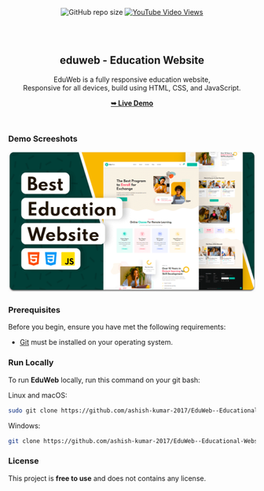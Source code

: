 
<div align="center">
  
  ![GitHub repo size](https://img.shields.io/github/repo-size/ashish-kumar-2017/EduWeb--Educational-Website)
  [![YouTube Video Views](https://img.shields.io/youtube/views/x26bQPxcFX4?style=social)](https://youtu.be/x26bQPxcFX4)

  <br />
  <br />

  <h2 align="center">eduweb - Education Website</h2>

  EduWeb is a fully responsive education website, <br />Responsive for all devices, build using HTML, CSS, and JavaScript.

  <a href="https://eduweb-ashish.netlify.app/"><strong>➥ Live Demo</strong></a>

</div>

<br />

### Demo Screeshots

![EduWeb Desktop Demo](./readme-images/desktop.png "Desktop Demo")

### Prerequisites

Before you begin, ensure you have met the following requirements:

* [Git](https://git-scm.com/downloads "Download Git") must be installed on your operating system.

### Run Locally

To run **EduWeb** locally, run this command on your git bash:

Linux and macOS:

```bash
sudo git clone https://github.com/ashish-kumar-2017/EduWeb--Educational-Website.git
```

Windows:

```bash
git clone https://github.com/ashish-kumar-2017/EduWeb--Educational-Website.git
```


### License

This project is **free to use** and does not contains any license.

